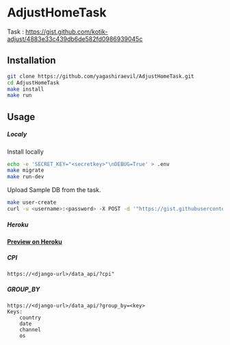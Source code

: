 # AdjustHomeTask
Task : https://gist.github.com/kotik-adjust/4883e33c439db6de582fd0986939045c

## Installation
```bash
git clone https://github.com/yagashiraevil/AdjustHomeTask.git
cd AdjustHomeTask
make install
make run
```

## Usage

##### Localy
Install locally 

```bash
echo -e 'SECRET_KEY="<secretkey>"\nDEBUG=True' > .env
make migrate
make run-dev
```
Upload Sample DB from the task.

```bash
make user-create
curl -u <username>:<password> -X POST -d '"https://gist.githubusercontent.com/kotik/3baa5f53997cce85cc0336cb1256ba8b/raw/3c2a590b9fb3e9c415a99e56df3ddad5812b292f/dataset.csv"' --header 'Content-Type: application/json' http://<django-url>/upload
```

##### Heroku

**[Preview on Heroku](https://aht-linked.herokuapp.com/)**



##### CPI
```
https://<django-url>/data_api/?cpi"
```

##### GROUP_BY
```
https://<django-url>/data_api/?group_by=<key>
Keys:
    country
    date
    channel
    os
```